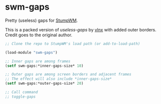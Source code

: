 # swm-gaps

Pretty (useless) gaps for [StumpWM](https://stumpwm.github.io/).

This is a packed version of *useless-gaps*
by [vlnx](https://gist.github.com/vlnx/5651256) with added outer borders. Credit
goes to the original author.

```lisp
;; Clone the repo to StumpWM's load path (or add-to-load-path)

(load-module "swm-gaps")

;; Inner gaps are among frames
(setf swm-gaps:*inner-gaps-size* 10)

;; Outer gaps are among screen borders and adjacent frames
;; The effect will also include *inner-gaps-size*
(setf swm-gaps:*outer-gaps-size* 20)

;; Call command
;; toggle-gaps
```
